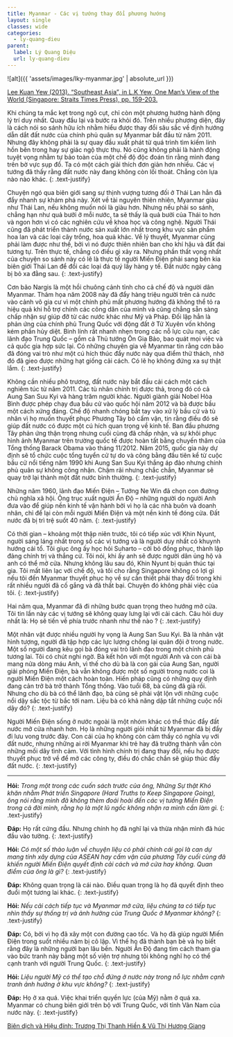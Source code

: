 ```yaml
---
title: Myanmar - Các vị tướng thay đổi phương hướng
layout: single
classes: wide
categories:
  - ly-quang-dieu
parent:
  label: Lý Quang Diệu
  url: ly-quang-dieu
---
```


![alt]({{ 'assets/images/lky-myanmar.jpg' | absolute_url }})
> <cite>
<a target="_blank" href="https://nghiencuuquocte.org/2014/01/14/ly-quang-dieu-ve-dna-va-vn/">
Lee Kuan Yew (2013). “Southeast Asia”, in L.K Yew, One Man’s View of the World (Singapore: Straits Times Press), pp. 159-203.
</a>

Khi chúng ta mắc kẹt trong ngõ cụt, chỉ còn một phương hướng hành động lý trí duy nhất. Quay đầu lại và bước ra khỏi đó. Trên nhiều phương diện, đây là cách nói so sánh hữu ích nhằm hiểu được thay đổi sâu sắc về định hướng dẫn dắt đất nước của chính phủ quân sự Myanmar bắt đầu từ năm 2011. Nhưng đây không phải là sự quay đầu xuất phát từ quá trình tìm kiếm linh hồn bên trong hay sự giác ngộ thực thụ. Nó cũng không phải là hành động tuyệt vọng nhằm tự bảo toàn của một chế độ độc đoán tin rằng mình đang trên bờ vực sụp đổ. Ta có một cách giải thích đơn giản hơn nhiều. Các vị tướng đã thấy rằng đất nước này đang không còn lối thoát. Chẳng còn lựa nào nào khác.
{: .text-justify}

Chuyện ngó qua biên giới sang sự thịnh vượng tương đối ở Thái Lan hẳn đã đẩy nhanh sự khám phá này. Xét về tài nguyên thiên nhiên, Myanmar giàu như Thái Lan, nếu không muốn nói là giàu hơn. Nhưng nếu phải so sánh, chẳng hạn như quả bưởi ở mỗi nước, ta sẽ thấy là quả bưởi của Thái to hơn và ngon hơn vì có các nghiên cứu về khoa học và công nghệ. Người Thái cũng đã phát triển thành nước sản xuất lớn nhất trong khu vực sản phẩm hoa lan và các loại cây trồng, hoa quả khác. Về lý thuyết, Myanmar cũng phải làm được như thế, bởi vì nó được thiên nhiên ban cho khí hậu và đất đai tương tự. Trên thực tế, chẳng có điều gì xảy ra. Nhưng phần thất vọng nhất của chuyện so sánh này có lẽ là thực tế người Miến Điện phải sang bên kia biên giới Thái Lan để đổi các loại đá quý lấy hàng y tế. Đất nước ngày càng bị bỏ xa đằng sau.
{: .text-justify}

Cơn bão Nargis là một hồi chuông cảnh tỉnh cho cả chế độ và người dân Myanmar. Thảm họa năm 2008 này đã đẩy hàng triệu người trên cả nước vào cảnh vô gia cư vì một chính phủ mất phương hướng đã không thể tỏ ra hiệu quả khi hỗ trợ chính các công dân của mình và cũng chẳng sẵn sàng chấp nhận sự giúp đỡ từ các nước khác như Mỹ và Pháp. Đối lập hẳn là phản ứng của chính phủ Trung Quốc với động đất ở Tứ Xuyên vốn không kém phần hủy diệt. Binh lính rất nhanh nhẹn trong các nỗ lực cứu nạn, các lãnh đạo Trung Quốc – gồm cả Thủ tướng Ôn Gia Bảo, bao quát mọi việc và cả quốc gia hợp sức lại. Có những chuyên gia về Myanmar tin rằng cơn bão đã đóng vai trò như một cú hích thúc đẩy nước này qua điểm thử thách, nhờ đó đã gieo được những hạt giống cải cách. Có lẽ họ không đứng xa sự thật lắm.
{: .text-justify}

Không cần nhiều phô trương, đất nước này bắt đầu cải cách một cách nghiêm túc từ năm 2011. Các tù nhân chính trị được thả, trong đó có cả Aung San Suu Kyi và hàng trăm người khác. Người giành giải Nobel Hòa Bình được phép chạy đua bầu cử vào quốc hội năm 2012 và bà được bầu một cách xứng đáng. Chế độ nhanh chóng bắt tay vào xử lý bầu cử và tù nhân vì họ muốn thuyết phục Phương Tây bỏ cấm vận, tin rằng điều đó sẽ giúp đất nước có được một cú hích quan trọng về kinh tế. Ban đầu phương Tây phản ứng thận trọng nhưng cuối cùng đã chấp nhận, và sự khôi phục hình ảnh Myanmar trên trường quốc tế được hoàn tất bằng chuyến thăm của Tổng thống Barack Obama vào tháng 11/2012. Năm 2015, quốc gia này dự định sẽ tổ chức cuộc tổng tuyển cử tự do và công bằng đầu tiên kể từ cuộc bầu cử nổi tiếng năm 1990 khi Aung San Suu Kyi thắng áp đảo nhưng chính phủ quân sự không công nhận. Chậm rãi nhưng chắc chắn, Myanmar sẽ quay trở lại thành một đất nước bình thường.
{: .text-justify}

Những năm 1960, lãnh đạo Miến Điện – Tướng Ne Win đã chọn con đường chủ nghĩa xã hội. Ông trục xuất người Ấn Độ – những người do người Anh đưa vào để giúp nền kinh tế vận hành bởi vì họ là các nhà buôn và doanh nhân, chỉ để lại còn mỗi người Miến Điện và một nền kinh tế đóng cửa. Đất nước đã bị trì trệ suốt 40 năm.
{: .text-justify}

Có thời gian – khoảng một thập niên trước, tôi có tiếp xúc với Khin Nyunt, người sáng láng nhất trong số các vị tướng và là người duy nhất có khuynh hướng cải tổ. Tôi giục ông ấy học hỏi Suharto – cởi bỏ đồng phục, thành lập đảng chính trị và thắng cử. Tôi nói, khi ấy anh sẽ được người dân ủng hộ và anh có thể mở cửa. Nhưng không lâu sau đó, Khin Nyunt bị quản thúc tại gia. Tôi mất liên lạc với chế độ, và tôi cho rằng Singapore không có lợi gì nếu tôi đến Myanmar thuyết phục họ về sự cần thiết phải thay đổi trong khi rất nhiều người đã cố gắng và đã thất bại. Chuyện đó không phải việc của tôi.
{: .text-justify}

Hai năm qua, Myanmar đã đi những bước quan trọng theo hướng mở cửa. Tôi tin lần này các vị tướng sẽ không quay lưng lại với cải cách. Câu hỏi duy nhất là: Họ sẽ tiến về phía trước nhanh như thế nào ?
{: .text-justify}

Một nhân vật được nhiều người hy vọng là Aung San Suu Kyi. Bà là nhân vật hình tượng, người đã tập hợp các lực lượng chống lại quân đội ở trong nước. Một số người đang kêu gọi bà đóng vai trò lãnh đạo trong một chính phủ tương lai. Tôi có chút nghi ngờ. Bà kết hôn với một người Anh và con cái bà mang nửa dòng máu Anh, vì thế cho dù bà là con gái của Aung San, người giải phóng Miến Điện, bà vẫn không được một số người trong nước coi là người Miến Điện một cách hoàn toàn. Hiến pháp cũng có những quy định đang cản trở bà trở thành Tổng thống. Vào tuổi 68, bà cũng đã già rồi. Nhưng cho dù bà có thể lãnh đạo, bà cũng sẽ phải vật lộn với những cuộc nổi dậy sắc tộc từ bắc tới nam. Liệu bà có khả năng dập tắt những cuộc nổi dậy đó?
{: .text-justify}

Người Miến Điện sống ở nước ngoài là một nhóm khác có thể thúc đẩy đất nước mở cửa nhanh hơn. Họ là những người giỏi nhất từ Myanmar đã bị đẩy đi lưu vong trước đây. Con cái của họ không còn cảm thấy có nghĩa vụ với đất nước, nhưng những ai rời Myanmar khi trẻ hay đã trưởng thành vẫn còn những mối dây tình cảm. Với tình hình chính trị đang thay đổi, nếu họ được thuyết phục trở về để mở các công ty, điều đó chắc chắn sẽ giúp thúc đẩy đất nước. 
{: .text-justify}

---

**Hỏi:** *Trong một trong các cuốn sách trước của ông, Những Sự thật Khó khăn nhằm Phát triển Singapore (Hard Truths to Keep Singapore Going), ông nói rằng mình đã không thèm đoái hoài đến các vị tướng Miến Điện trong cả đời mình, rằng họ là một lũ ngốc không nhận ra mình cần làm gì.*
{: .text-justify}

**Đáp:** Họ rất cứng đầu. Nhưng chính họ đã nghĩ lại và thừa nhận mình đã húc đầu vào tường.
{: .text-justify}

**Hỏi:** *Có một số thảo luận về chuyện liệu có phải chính cái gọi là can dự mang tính xây dựng của ASEAN hay cấm vận của phương Tây cuối cùng đã khiến người Miến Điện quyết định cải cách và mở cửa hay không. Quan điểm của ông là gì?*
{: .text-justify}

**Đáp:** Không quan trọng là cái nào. Điều quan trọng là họ đã quyết định theo đuổi một tương lai khác.
{: .text-justify}

**Hỏi:** *Nếu cải cách tiếp tục và Myanmar mở cửa, liệu chúng ta có tiếp tục nhìn thấy sự thống trị và ảnh hưởng của Trung Quốc ở Myanmar không?*
{: .text-justify}

**Đáp:** Có, bởi vì họ đã xây một con đường cao tốc. Và họ đã giúp người Miến Điện trong suốt nhiều năm bị cô lập. Vì thế họ đã thành bạn bè và họ biết rằng đây là những người bạn lâu bền. Người Ấn Độ đang tìm cách tham gia vào bức tranh này bằng một số viện trợ nhưng tôi không nghĩ họ có thể cạnh tranh với người Trung Quốc.
{: .text-justify}

**Hỏi:** *Liệu người Mỹ có thể tạo chỗ đứng ở nước này trong nỗ lực nhằm cạnh tranh ảnh hưởng ở khu vực không?*
{: .text-justify}

**Đáp:** Họ ở xa quá. Việc khai triển quyền lực (của Mỹ) nằm ở quá xa. Myanmar có chung biên giới trên bộ với Trung Quốc, với tỉnh Vân Nam của nước này.
{: .text-justify}

> <cite>
<a target="_blank" href="https://nghiencuuquocte.org/2014/01/14/ly-quang-dieu-ve-dna-va-vn/">
Biên dịch và Hiệu đính: Trương Thị Thanh Hiền & Vũ Thị Hương Giang
</a>
</cite>